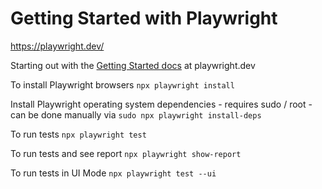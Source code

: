 # Getting Started with Playwright

https://playwright.dev/

Starting out with the [Getting Started docs](https://playwright.dev/docs/intro) at playwright.dev

To install Playwright browsers
`npx playwright install`

Install Playwright operating system dependencies - requires sudo / root - can be done manually via 
`sudo npx playwright install-deps`

To run tests
`npx playwright test`

To run tests and see report
`npx playwright show-report`

To run tests in UI Mode
`npx playwright test --ui`